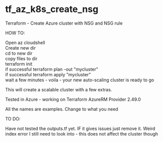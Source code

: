 # tf_az_k8s_create_nsg
Terraform - Create Azure cluster with NSG and NSG rule

HOW TO: 

Open az cloudshell \
Create new dir \
cd to new dir \
copy files to dir \
terraform init \
if successful terraform plan -out "mycluster" \
if successful terraform apply "mycluster" \
wait a few minutes - voila - your new auto-scaling cluster is ready to go

This will create a scalable cluster with a few extras. 

Tested in Azure - working on Terraform AzureRM Provider 2.49.0

All the names are examples. Change to what you need 

TO DO:

Have not tested the outputs.tf yet. IF it gives issues just remove it. 
Weird index error I still need to look into - this does not affect the cluster though
